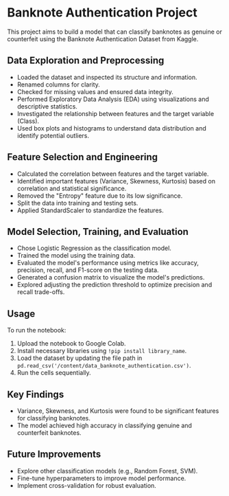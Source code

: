 # Banknote Authentication Project

This project aims to build a model that can classify banknotes as genuine or counterfeit using the Banknote Authentication Dataset from Kaggle.

## Data Exploration and Preprocessing

*   Loaded the dataset and inspected its structure and information.
*   Renamed columns for clarity.
*   Checked for missing values and ensured data integrity.
*   Performed Exploratory Data Analysis (EDA) using visualizations and descriptive statistics.
*   Investigated the relationship between features and the target variable (Class).
*   Used box plots and histograms to understand data distribution and identify potential outliers.

## Feature Selection and Engineering

*   Calculated the correlation between features and the target variable.
*   Identified important features (Variance, Skewness, Kurtosis) based on correlation and statistical significance.
*   Removed the "Entropy" feature due to its low significance.
*   Split the data into training and testing sets.
*   Applied StandardScaler to standardize the features.

## Model Selection, Training, and Evaluation

*   Chose Logistic Regression as the classification model.
*   Trained the model using the training data.
*   Evaluated the model's performance using metrics like accuracy, precision, recall, and F1-score on the testing data.
*   Generated a confusion matrix to visualize the model's predictions.
*   Explored adjusting the prediction threshold to optimize precision and recall trade-offs.

## Usage

To run the notebook:

1.  Upload the notebook to Google Colab.
2.  Install necessary libraries using `!pip install library_name`.
3.  Load the dataset by updating the file path in `pd.read_csv('/content/data_banknote_authentication.csv')`.
4.  Run the cells sequentially.

## Key Findings

*   Variance, Skewness, and Kurtosis were found to be significant features for classifying banknotes.
*   The model achieved high accuracy in classifying genuine and counterfeit banknotes.

## Future Improvements

*   Explore other classification models (e.g., Random Forest, SVM).
*   Fine-tune hyperparameters to improve model performance.
*   Implement cross-validation for robust evaluation.
